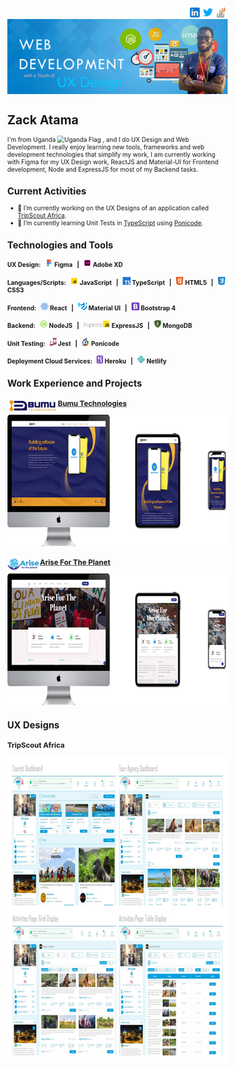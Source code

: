 [<img src='https://github.com/ZackAtama/zackatama/blob/main/assets/images/stackoverflow.png' alt='stackoverflow' height='30' align="right">](https://stackoverflow.com/users/https://stackoverflow.com/users/9900080/zack-atama) [<img src='https://github.com/ZackAtama/zackatama/blob/main/assets/images/twitter.png' alt='twitter' height='30' align="right">](https://twitter.com/https://twitter.com/ZackAtama) [<img src='https://github.com/ZackAtama/zackatama/blob/main/assets/images/linkedin.png' alt='linkedin' height='30' align="right">](https://www.linkedin.com/in/https://www.linkedin.com/in/zack-atama-901326a5//) [<img src='https://github.com/ZackAtama/zackatama/blob/main/assets/images/github.png' alt='github' height='30' align="right">](https://github.com/https://github.com/ZackAtama) 
----

![Wed Development & UX Design](https://github.com/ZackAtama/zackatama/blob/main/assets/images/header-banner.jpg)

# Zack Atama
I'm from Uganda <img src='https://user-images.githubusercontent.com/19763840/179643513-90a8a28d-5e84-46d0-a24c-c55ef0ddd430.png' alt='Uganda Flag' height='15'>
, and I do UX Design and Web Development. I really enjoy learning new tools, frameworks and web development technologies that simplify my work, I am currently working with Figma for my UX Design work, ReactJS and Material-UI for Frontend development, Node and ExpressJS for most of my Backend tasks.

## Current Activities
- 🔭 I’m currently working on the UX Designs of an application called [TripScout Africa](https://www.figma.com/file/AlYaIobiK1hv4tkBeqdzAf/TripScout-Mockups?node-id=0%3A1). 
- 🌱 I’m currently learning Unit Tests in [TypeScript](https://www.typescriptlang.org/) using [Ponicode](https://www.ponicode.com/).

## Technologies and Tools
#### UX Design: &nbsp; [<img src='https://github.com/ZackAtama/zackatama/blob/main/assets/images/figma.gif' alt='Figma' height='18'>](https://www.figma.com/developers) Figma &nbsp; | &nbsp; [<img src='https://github.com/ZackAtama/zackatama/blob/main/assets/images/adobe-xd.gif' alt='Adobe XD' height='18'>](https://www.adobe.com/products/xd.html) Adobe XD

#### Languages/Scripts: &nbsp; [<img src='https://github.com/ZackAtama/zackatama/blob/main/assets/images/javascript.gif' alt='JavaScript' height='18'>](https://www.javascript.com/) JavaScript &nbsp; | &nbsp; [<img src='https://github.com/ZackAtama/zackatama/blob/main/assets/images/typescript.png' alt='TypeScript' height='18'>](https://www.typescriptlang.org/) TypeScript &nbsp; | &nbsp; [<img src='https://github.com/ZackAtama/zackatama/blob/main/assets/images/html5.png' alt='HTML5' height='18'>](https://html.com/html5/) HTML5 &nbsp; | &nbsp; [<img src='https://github.com/ZackAtama/zackatama/blob/main/assets/images/css3.png' alt='CSS3' height='18'>](https://devdocs.io/css/) CSS3

#### Frontend: &nbsp; [<img src='https://github.com/ZackAtama/zackatama/blob/main/assets/images/react.gif' alt='React' height='18'>](https://reactjs.org/docs/getting-started.html) React &nbsp; | &nbsp; [<img src='https://github.com/ZackAtama/zackatama/blob/main/assets/images/material-ui.png' alt='Material UI' height='18'>](https://mui.com/) Material UI &nbsp; | &nbsp; [<img src='https://github.com/ZackAtama/zackatama/blob/main/assets/images/bootstrap.png' alt='Bootstrap 4' height='18'>](https://getbootstrap.com/docs/4.0/getting-started/introduction/) Bootstrap 4

#### Backend: &nbsp; [<img src='https://github.com/ZackAtama/zackatama/blob/main/assets/images/node.png' alt='NodeJS' height='18'>](https://nodejs.org/en/docs/) NodeJS &nbsp; | &nbsp; [<img src='https://github.com/ZackAtama/zackatama/blob/main/assets/images/express.png' alt='ExpressJS' height='18'>](https://expressjs.com/) ExpressJS &nbsp; | &nbsp; [<img src='https://github.com/ZackAtama/zackatama/blob/main/assets/images/mongodb.png' alt='MongoDB' height='18'>](https://docs.mongodb.com/) MongoDB

#### Unit Testing: &nbsp; [<img src='https://github.com/ZackAtama/zackatama/blob/main/assets/images/jest.png' alt='Jest' height='18'>](https://jestjs.io/docs/getting-started) Jest &nbsp; | &nbsp; [<img src='https://github.com/ZackAtama/zackatama/blob/main/assets/images/ponicode.png' alt='Ponicode' height='18'>](https://www.ponicode.com/) Ponicode

#### Deployment Cloud Services: &nbsp; [<img src='https://github.com/ZackAtama/zackatama/blob/main/assets/images/heroku.png' alt='Heroku' height='18'>](https://devcenter.heroku.com/) Heroku &nbsp; | &nbsp; [<img src='https://github.com/ZackAtama/zackatama/blob/main/assets/images/netlify.png' alt='Netlify' height='18'>](https://docs.netlify.com/) Netlify

## Work Experience and Projects
### [<img src='https://github.com/ZackAtama/zackatama/blob/main/assets/images/bumu.jpg' alt='Bumu Technologies' height='30' align="left">Bumu Technologies](https://bumutechnologies.com/)
[<img src='https://github.com/ZackAtama/zackatama/blob/main/assets/images/bumu-tech.png' alt='Bumu Technologies' height='300'>](https://bumutechnologies.com/)
<!-- I was responsible for designing and building the website of technology based company called [Bumu Technologies](https://bumutechnologies.com/). -->

### [<img src='https://github.com/ZackAtama/zackatama/blob/main/assets/images/aftp.jpg' alt='Arise For The Planet' height='30' align="left">Arise For The Planet](http://arisefortheplanet.org/)
[<img src='https://github.com/ZackAtama/zackatama/blob/main/assets/images/arisefortheplanet.png' alt='Arise For The Planet' height='300'>](http://arisefortheplanet.org/)
<!-- I was responsible for designing and building the website of climatic change based organization called [Arise For The Planet](http://arisefortheplanet.org/). -->

## UX Designs
### TripScout Africa
<img src='https://github.com/ZackAtama/zackatama/blob/main/assets/images/tripscout3.jpg' alt='UX Design Layouts' height='700'>
